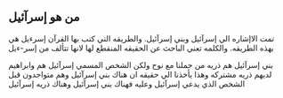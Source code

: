 ## من هو إسرآئيل
تمت الاإشاره الي إسرآئيل وبني إسرآئيل. والطريقه التي كتب بها القرآن إسرءيل هي بهذه الطريقه. والكلمه تعني الباحث عن الحقيقه المنقطع لها لانها تتألف من إسر-ءيل

بني إسرآئيل هم ذريه من حملنا مع نوح ولكن الشخص المسمي إسرآئيل هم وابراهيم لديهم ذريه مشتركه وهذا يأخذنا الي حقيقه ان هناك بني إسرآئيل وهم متواجدون قبل الشخص الذي يدعي إسرآئيل وعليه فهناك بني إسرآئيل وهناك ذريه إسرآئيل
